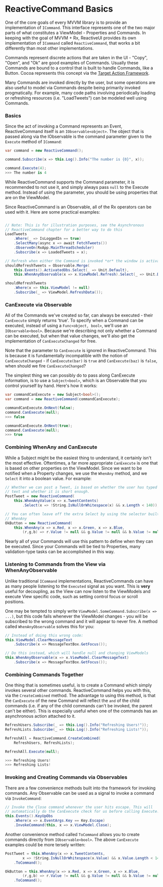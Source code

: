 # ReactiveCommand Basics

One of the core goals of every MVVM library is to provide an implementation of
`ICommand`. This interface represents one of the two major parts of what
constitutes a ViewModel - Properties and Commands. In keeping with the goal of
MVVM + Rx, ReactiveUI provides its own implementation of `ICommand` called
`ReactiveCommand`, that works a bit differently than most other
implementations.

Commands represent discrete actions that are taken in the UI - "Copy", "Open",
and "Ok" are good examples of Commands. Usually these Commands are bound to a
control that is built to handle Commands, like a Button. Cocoa represents this
concept via the [Target Action
Framework](https://developer.apple.com/library/ios/documentation/general/conceptual/CocoaEncyclopedia/Target-Action/Target-Action.html).

Many Commands are invoked directly by the user, but some operations are also
useful to model via Commands despite being primarily invoked progmatically.
For example, many code paths involving periodically loading or refreshing
resources (i.e. "LoadTweets") can be modeled well using Commands.

### Basics

Since the act of invoking a Command represents an Event, ReactiveCommand
itself is an `IObservable<object>`. The object that is passed along via the
IObservable is the command parameter given to the `Execute` method of
`ICommand`:

```cs
var command = new ReactiveCommand();

command.Subscribe(x => this.Log().Info("The number is {0}", x));

command.Execute(4);
>>> The number is 4
```

While ReactiveCommand supports the Command parameter, it is recommended to not
use it, and simply always pass `null` to the Execute method. Instead of using
the parameter, you should be using properties that are on the ViewModel.

Since ReactiveCommand is an Observable, all of the Rx operators can be used
with it. Here are some practical examples:

```cs

// Note: This is for illustration purposes, see the Asynchronous
// ReactiveCommand chapter for a better way to do this
LoadTweets
    .Where(_ => IsLoggedIn == true)
    .SelectMany(async x => await FetchTweets())
    .ObserveOn(RxApp.MainThreadScheduler)
    .Subscribe(x => LoadedTweets = x);

// Refresh when either the Command is invoked *or* the window is activated
shouldRefreshTweets = Observable.Merge(
    this.Events().ActivatedObs.Select(_ => Unit.Default),
    this.WhenAnyObservable(x => x.ViewModel.Refresh).Select(_ => Unit.Default));

shouldRefreshTweets
    .Where(x => this.ViewModel != null)
    .Subscribe(_ => ViewModel.RefreshData());
```

### CanExecute via Observable

All of the Commands we've created so far, can always be executed - their
`CanExecute` simply returns 'true'. To specify when a Command can be executed,
instead of using a `Func<object, bool>`, we'll use an `IObservable<bool>`.
Because we're describing not only whether a Command can be executed, but when
that value changes, we'll also get the implementation of `CanExecuteChanged`
for free.

Note that the parameter to `CanExecute` is ignored in ReactiveCommand. This is
because it is fundamentally incompatible with the notion of
`CanExecuteChanged` - if `CanExecute(bar)` is `true` and `CanExecute(baz)` is
`false`, when should we fire `CanExecuteChanged`?

The simplest thing we can possibly do to pass along CanExecute information, is
to use a `Subject<bool>`, which is an Observable that you control yourself by
hand. Here's how it works:

```cs
var commandCanExecute = new Subject<bool>();
var command = new ReactiveCommand(commandCanExecute);

commandCanExecute.OnNext(false);
command.CanExecute(null);
>>> false

commandCanExecute.OnNext(true);
command.CanExecute(null);
>>> true
```

### Combining WhenAny and CanExecute

While a Subject might be the easiest thing to understand, it certainly isn't
the most effective. Oftentimes, a far more appropriate `CanExecute` is one
that is based on other properties on the ViewModel. Since we want to be
notified when a Property changes, we use the `WhenAny` method, and we `Select`
it into a boolean value. For example:

```cs
// Whether we can post a Tweet, is based on whether the user has typed any
// text and whether it is short enough.
PostTweet = new ReactiveCommand(
    this.WhenAnyValue(x => x.TweetContents)
        .Select(x => !String.IsNullOrWhitespace(x) && x.Length < 140));

// You can often leave off the extra Select by using the selector built into
// WhenAny
OkButton = new ReactiveCommand(
    this.WhenAny(x => x.Red, x => x.Green, x => x.Blue,
        (r,g,b) => r.Value != null && g.Value != null && b.Value != null));
```

Nearly all of your Commands will use this pattern to define when they can be
executed. Since your Commands will be tied to Properties, many validation-type
tasks can be accomplished in this way.

### Listening to Commands from the View via WhenAnyObservable

Unlike traditional `ICommand` implementations, ReactiveCommands can have as
many people listening to the `Executed` signal as you want. This is **very**
useful for decoupling, as the View can now listen to the ViewModels and
execute View specific code, such as setting control focus or scroll positions.

One may be tempted to simply write 
`ViewModel.SomeCommand.Subscribe(x => ...)`, but this code fails whenever the
ViewModel changes - you will be subscribed to the wrong command and it will
appear to never fire. A method called `WhenAnyObservable` solves this for you:

```cs
// Instead of doing this wrong code:
this.ViewModel.ClearMessageText
    .Subscribe(x => MessageTextBox.GetFocus());

// Do this instead, which will handle null and changing ViewModels
this.WhenAnyObservable(x => x.ViewModel.ClearMessageText)
    .Subscribe(x => MessageTextBox.GetFocus());
```

### Combining Commands Together

One thing that is sometimes useful, is to create a Command which simply
invokes several other commands. ReactiveCommand helps you with this, via the
`CreateCombined` method. The advantage to using this method, is that the
`CanExecute` of the new Command will reflect the `and` of the child commands
(i.e. if any of the child commands can't be invoked, the parent can't be
 either). This is especially useful when one of the commands has an
asynchronous action attached to it.

```cs
RefreshUsers.Subscribe(_ => this.Log().Info("Refreshing Users!"));
RefreshLists.Subscribe(_ => this.Log().Info("Refreshing Lists!"));

RefreshAll = ReactiveCommand.CreateCombined(
    RefreshUsers, RefreshLists);

RefreshAll.Execute(null);

>>> Refreshing Users!
>>> Refreshing Lists!
```

### Invoking and Creating Commands via Observables

There are a few convenience methods built into the framework for invoking
commands. Any Observable can be used as a signal to invoke a command via
`InvokeCommand`:

```cs
// Invoke the Close command whenever the user hits escape. This will
// automatically do the CanExecute check for us before calling Execute.
this.Events().KeyUpObs
    .Where(x => x.EventArgs.Key == Key.Escape)
    .InvokeCommand(this, x => x.ViewModel.Close);
```

Another convenience method called `ToCommand` allows you to create commands
directly from `IObservable<bool>`. The above `CanExecute` examples could be
more tersely written:

```cs
PostTweet = this.WhenAny(x => x.TweetContents, 
        x => !String.IsNullOrWhitespace(x.Value) && x.Value.Length < 140)
    .ToCommand();

OkButton = this.WhenAny(x => x.Red, x => x.Green, x => x.Blue,
        (r,g,b) => r.Value != null && g.Value != null && b.Value != null)
    .ToCommand();
```
